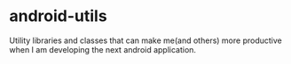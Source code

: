 android-utils
=============

Utility libraries and classes that can make me(and others) more productive when I am developing the next android application.
